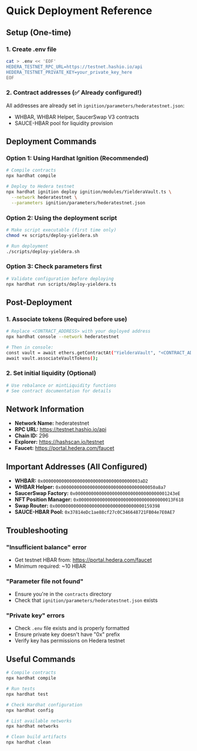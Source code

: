 # Quick Deployment Reference

## Setup (One-time)

### 1. Create .env file
```bash
cat > .env << 'EOF'
HEDERA_TESTNET_RPC_URL=https://testnet.hashio.io/api
HEDERA_TESTNET_PRIVATE_KEY=your_private_key_here
EOF
```

### 2. Contract addresses (✅ Already configured!)
All addresses are already set in `ignition/parameters/hederatestnet.json`:
- WHBAR, WHBAR Helper, SaucerSwap V3 contracts
- SAUCE-HBAR pool for liquidity provision

## Deployment Commands

### Option 1: Using Hardhat Ignition (Recommended)
```bash
# Compile contracts
npx hardhat compile

# Deploy to Hedera testnet
npx hardhat ignition deploy ignition/modules/YielderaVault.ts \
  --network hederatestnet \
  --parameters ignition/parameters/hederatestnet.json
```

### Option 2: Using the deployment script
```bash
# Make script executable (first time only)
chmod +x scripts/deploy-yieldera.sh

# Run deployment
./scripts/deploy-yieldera.sh
```

### Option 3: Check parameters first
```bash
# Validate configuration before deploying
npx hardhat run scripts/deploy-yieldera.ts
```

## Post-Deployment

### 1. Associate tokens (Required before use)
```bash
# Replace <CONTRACT_ADDRESS> with your deployed address
npx hardhat console --network hederatestnet

# Then in console:
const vault = await ethers.getContractAt("YielderaVault", "<CONTRACT_ADDRESS>");
await vault.associateVaultTokens();
```

### 2. Set initial liquidity (Optional)
```bash
# Use rebalance or mintLiquidity functions
# See contract documentation for details
```

## Network Information

- **Network Name:** hederatestnet
- **RPC URL:** https://testnet.hashio.io/api
- **Chain ID:** 296
- **Explorer:** https://hashscan.io/testnet
- **Faucet:** https://portal.hedera.com/faucet

## Important Addresses (All Configured)

- **WHBAR:** `0x0000000000000000000000000000000000003aD2`
- **WHBAR Helper:** `0x000000000000000000000000000000000050a8a7`
- **SaucerSwap Factory:** `0x00000000000000000000000000000000001243eE`
- **NFT Position Manager:** `0x000000000000000000000000000000000013F618`
- **Swap Router:** `0x0000000000000000000000000000000000159398`
- **SAUCE-HBAR Pool:** `0x37814eDc1ae88cf27c0C346648721FB04e7E0AE7`

## Troubleshooting

### "Insufficient balance" error
- Get testnet HBAR from: https://portal.hedera.com/faucet
- Minimum required: ~10 HBAR

### "Parameter file not found"
- Ensure you're in the `contracts` directory
- Check that `ignition/parameters/hederatestnet.json` exists

### "Private key" errors
- Check `.env` file exists and is properly formatted
- Ensure private key doesn't have "0x" prefix
- Verify key has permissions on Hedera testnet

## Useful Commands

```bash
# Compile contracts
npx hardhat compile

# Run tests
npx hardhat test

# Check Hardhat configuration
npx hardhat config

# List available networks
npx hardhat networks

# Clean build artifacts
npx hardhat clean
```
